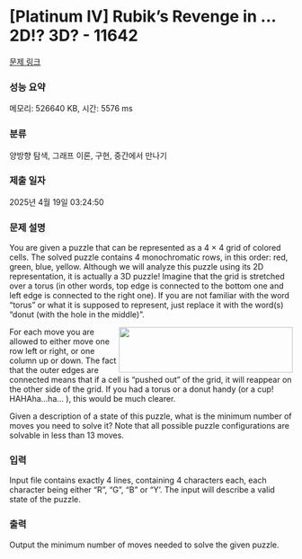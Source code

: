 # [Platinum IV] Rubik’s Revenge in ... 2D!? 3D? - 11642 

[문제 링크](https://www.acmicpc.net/problem/11642) 

### 성능 요약

메모리: 526640 KB, 시간: 5576 ms

### 분류

양방향 탐색, 그래프 이론, 구현, 중간에서 만나기

### 제출 일자

2025년 4월 19일 03:24:50

### 문제 설명

<p>You are given a puzzle that can be represented as a 4 × 4 grid of colored cells. The solved puzzle contains 4 monochromatic rows, in this order: red, green, blue, yellow. Although we will analyze this puzzle using its 2D representation, it is actually a 3D puzzle! Imagine that the grid is stretched over a torus (in other words, top edge is connected to the bottom one and left edge is connected to the right one). If you are not familiar with the word “torus” or what it is supposed to represent, just replace it with the word(s) “donut (with the hole in the middle)”.</p>

<p><img alt="" src="https://onlinejudgeimages.s3-ap-northeast-1.amazonaws.com/problem/11642/1.png" style="float:right; height:81px; width:309px">For each move you are allowed to either move one row left or right, or one column up or down. The fact that the outer edges are connected means that if a cell is “pushed out” of the grid, it will reappear on the other side of the grid. If you had a torus or a donut handy (or a cup! HAHAha...ha... <sniff>), this would be much clearer.</p>

<p>Given a description of a state of this puzzle, what is the minimum number of moves you need to solve it? Note that all possible puzzle configurations are solvable in less than 13 moves.</p>

### 입력 

 <p>Input file contains exactly 4 lines, containing 4 characters each, each character being either “R”, “G”, “B” or “Y’. The input will describe a valid state of the puzzle.</p>

### 출력 

 <p>Output the minimum number of moves needed to solve the given puzzle.</p>

